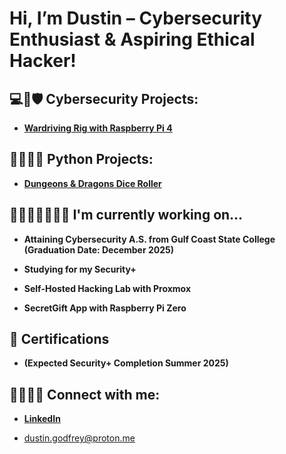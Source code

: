 <h1>Hi, I’m Dustin – Cybersecurity Enthusiast & Aspiring Ethical Hacker!

<h2>💻🔑🛡 Cybersecurity Projects:</h2>

- <b>[Wardriving Rig with Raspberry Pi 4](https://github.com/dustinGodfrey/wardriver)</b>


<h2>🧑🏻‍💻🐍 Python Projects:</h2>

- <b>[Dungeons & Dragons Dice Roller](https://github.com/dustinGodfrey/dndroller)</b>


<h2>🧑🏻‍💻📓✍🏻💡 I'm currently working on...</h2>

- <b>Attaining Cybersecurity A.S. from Gulf Coast State College (Graduation Date: December 2025)</b>

- <b>Studying for my Security+</b>

- <b>Self-Hosted Hacking Lab with Proxmox</b>

- <b>SecretGift App with Raspberry Pi Zero</b>
 

<h2>📃 Certifications</h2>

- <b>(Expected Security+ Completion Summer 2025)</b>


<h2>👥🙋🏻‍♂️ Connect with me:</h2>

- <b>[LinkedIn](https://www.linkedin.com/in/dustingodfrey/)</b>

- dustin.godfrey@proton.me
